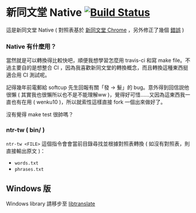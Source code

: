 # 新同文堂 Native [![Build Status](https://travis-ci.org/tgckpg/New-Tongwentang-Native.svg?branch=master)](https://travis-ci.org/tgckpg/New-Tongwentang-Native)
這是新同文堂 Native ( 對照表基於 [新同文堂 Chrome](https://github.com/softcup/New-Tongwentang-for-Chrome) ，另外修正了幾個 [錯誤](https://github.com/tgckpg/New-Tongwentang-Native/tree/master/native/s2trad/tests) )


### Native 有什麼用？
當然就是可以轉換得比較快吧，順便我想學習怎麼用 travis-ci 和寫 make file。不過主要自的是想整合 CI ，因為我喜歡新同文堂的轉換概念，而且轉換這種東西挺適合用 CI 測試呢。

記得幾年前電郵給 softcup 先生回報有關「發 -> 髮」的 bug。意外得到回信説他很懶 ( 其實我也很懶所以也不是不能理解ww )，覺得好可惜……又因為這東西我一直也有在用 ( wenku10 )，所以就索性這樣直接 fork 一個出來做好了。

沒有覺得 make test 很帥嗎？

### ntr-tw ( bin/ )
`ntr-tw <FILE>`
這個指令會會當前目錄尋找並根據對照表轉換 ( 如沒有對照表，則直接輸出原文 )：
 - `words.txt`
 - `phrases.txt`

## Windows 版
Windows library 請移步至 [libtranslate](https://github.com/tgckpg/libtranslate)
